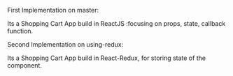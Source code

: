  First Implementation on master:
 
 Its a Shopping Cart App build in ReactJS
 :focusing on props, state, callback function.
 
 Second Implementation on using-redux:
 
 Its a Shopping Cart App build in React-Redux,
 for storing state of the component.
 
 
